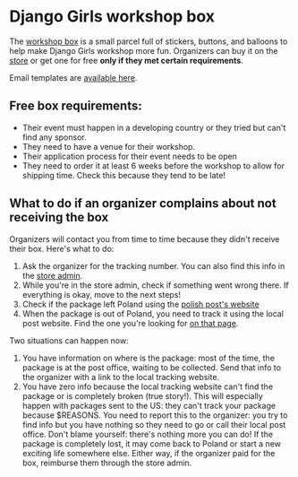 # Django Girls workshop box

The [workshop box](https://djangogirls.org/workshop-box/) is a small parcel full of stickers, buttons, and balloons to help make Django Girls workshop more fun. Organizers can buy it on the [store](https://store.djangogirls.org/products/django-girls-workshop-box) or get one for free **only if they met certain requirements**.

Email templates are [available here](../howto/emails/free_box.md).

## Free box requirements:

- Their event must happen in a developing country or they tried but can't find any sponsor.
- They need to have a venue for their workshop.
- Their application process for their event needs to be open
- They need to order it at least 6 weeks before the workshop to allow for shipping time. Check this because they tend to be late!

## What to do if an organizer complains about not receiving the box

Organizers will contact you from time to time because they didn't receive their box. Here's what to do:

1. Ask the organizer for the tracking number. You can also find this info in the [store admin](https://django-girls.myshopify.com/admin).
2. While you're in the store admin, check if something went wrong there. If everything is okay, move to the next steps!
3. Check if the package left Poland using the [polish post's website](http://emonitoring.poczta-polska.pl/?lang=en)
4. When the package is out of Poland, you need to track it using the local post website. Find the one you're looking for [on that page](http://www.poczta-polska.pl/paczki-i-listy/przesylki-zagraniczne/listy/sledzenie-przesylek-zagranicznych-listy/).

Two situations can happen now:

1. You have information on where is the package: most of the time, the package is at the post office, waiting to be collected. Send that info to the organizer with a link to the local tracking website.
2. You have zero info because the local tracking website can't find the package or is completely broken (true story!). This will especially happen with packages sent to the US: they can't track your package because $REASONS. You need to report this to the organizer: you try to find info but you have nothing so they need to go or call their local post office. Don't blame yourself: there's nothing more you can do! If the package is completely lost, it may come back to Poland or start a new exciting life somewhere else. Either way, if the organizer paid for the box, reimburse them through the store admin.

